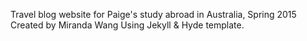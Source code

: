 Travel blog website for Paige's study abroad in Australia, Spring 2015
Created by Miranda Wang
Using Jekyll & Hyde template.

